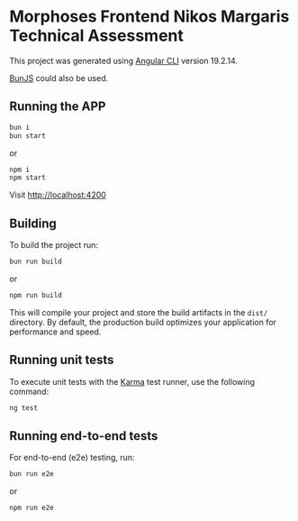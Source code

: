 # Morphoses Frontend Nikos Margaris Technical Assessment

This project was generated using [Angular CLI](https://github.com/angular/angular-cli) version 19.2.14.

[BunJS](https://bun.sh/) could also be used.

## Running the APP

```bash
bun i
bun start
```

or

```bash
npm i
npm start
```

Visit [http://localhost:4200](http://localhost:4200)

## Building

To build the project run:

```bash
bun run build
```

or

```bash
npm run build
```

This will compile your project and store the build artifacts in the `dist/` directory. By default, the production build optimizes your application for performance and speed.

## Running unit tests

To execute unit tests with the [Karma](https://karma-runner.github.io) test runner, use the following command:

```bash
ng test
```

## Running end-to-end tests

For end-to-end (e2e) testing, run:

```bash
bun run e2e
```

or

```bash
npm run e2e
```

